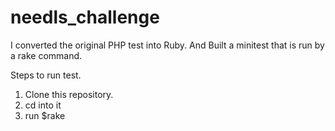 # needls_challenge
I converted the original PHP test into Ruby. And Built a minitest that is run by a rake command.

Steps to run test.


1) Clone this repository.
2) cd into it
3) run $rake
